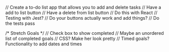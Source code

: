 // Create a to-do list app that allows you to add and delete tasks
// Have a add to list button
// Have a delete from list button
// Do this with React
// Testing with Jest?
  // Do your buttons actually work and add things?
  // Do the tests pass

/* Stretch Goals */
// Check box to show completed
// Maybe an unordered list of completed goals
// CSS? Make her look pretty
// Timed goals? Functionality to add dates and times